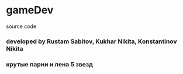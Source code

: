 # gameDev
source code 
<h3 align="left">developed by Rustam Sabitov, Kukhar Nikita, Konstantinov Nikita</h3>
<h3>крутые парни и лена 5 звезд</h3>
